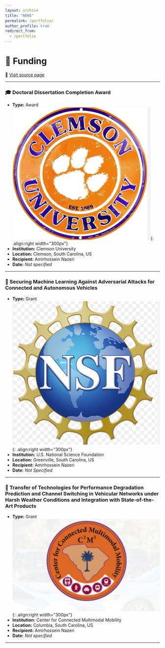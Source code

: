 ```yaml
---
layout: archive
title: "NEWS"
permalink: /portfolio/
author_profile: true
redirect_from:
  - /portfolio
---
```


# 🧾 Funding

🔗 [Visit source page](https://orcid.org/0000-0002-7396-2572)

---

### 🎓 Doctoral Dissertation Completion Award
- **Type:** Award  ![image](../images/clemson.png){: .align:right width="300px"}
- **Institution:** Clemson University  
- **Location:** Clemson, South Carolina, US  
- **Recipient:** Amirhossein Nazeri  
- **Date:** *Not specified*


---

### 🔐 Securing Machine Learning Against Adversarial Attacks for Connected and Autonomous Vehicles
- **Type:** Grant   ![image](../images/NSF.png){: .align:right width="300px"}
- **Institution:** U.S. National Science Foundation  
- **Location:** Greenville, South Carolina, US  
- **Recipient:** Amirhossein Nazeri  
- **Date:** *Not Specified*  


---

### 🚗 Transfer of Technologies for Performance Degradation Prediction and Channel Switching in Vehicular Networks under Harsh Weather Conditions and Integration with State-of-the-Art Products
- **Type:** Grant  ![image](../images/Mobility.png){: .align:right width="300px"}
- **Institution:** Center for Connected Multimodal Mobility  
- **Location:** Columbia, South Carolina, US  
- **Recipient:** Amirhossein Nazeri  
- **Date:** *Not specified*



---
